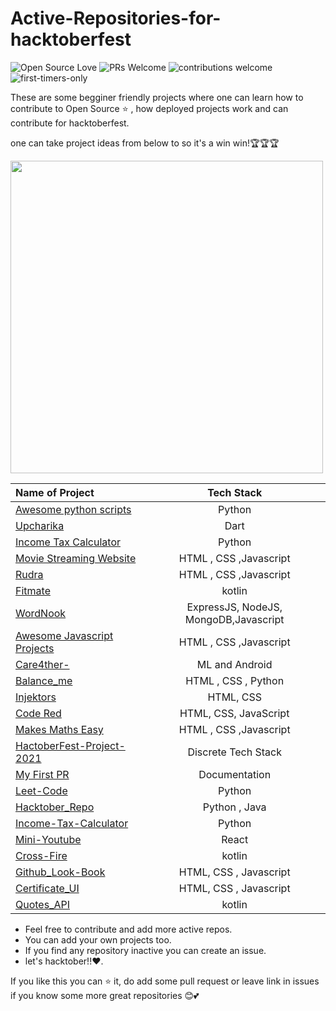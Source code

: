 # Active-Repositories-for-hacktoberfest


![Open Source Love](https://badges.frapsoft.com/os/v1/open-source.svg?v=102)
![PRs Welcome](https://img.shields.io/badge/PRs-Welcome-brightgreen.svg?style=flat&logo=github)
![contributions welcome](https://img.shields.io/static/v1.svg?label=Contributions&message=Welcome&color=brightgreen&style=flat&logo=github)&nbsp;
![first-timers-only](https://img.shields.io/badge/first--timers--only-friendly-blue.svg?style=flat)




 
These are some begginer friendly projects where one can learn how to contribute to Open Source ⭐ , how deployed projects work and can contribute for hacktoberfest.

one can take project ideas from below to so it's a win win!🏆🏆🏆



<img align="center" height="500" width= "500" src="https://user-images.githubusercontent.com/73706697/135315829-9128ebbb-5f87-489d-a63e-bc6a98d6331f.gif" />


| Name of Project |  Tech Stack     |
| :---        |    :----:   | 
|[Awesome python scripts](https://github.com/prathimacode-hub/Awesome_Python_Scripts)      | Python  |
|[Upcharika](https://github.com/smaranjitghose/Upcharika)  | Dart  |
|[Income Tax Calculator](https://github.com/QAZIMAAZARSHAD/Income-Tax-Calculator) | Python |
|[Movie Streaming Website](https://github.com/QAZIMAAZARSHAD/Movie-Streaming-Website) | HTML , CSS ,Javascript|
|[Rudra](https://github.com/Harshal0902/Rudra) | HTML , CSS ,Javascript|
|[Fitmate](https://github.com/Code-Sauce-Official/FitMate)| kotlin|
|[WordNook](https://github.com/ALPHAVIO/WordNook)| ExpressJS, NodeJS, MongoDB,Javascript |
|[Awesome Javascript Projects](https://github.com/Vishal-raj-1/Awesome-JavaScript-Projects)| HTML , CSS ,Javascript |
|[Care4ther-](https://github.com/unnati914/Care4ther-)| ML and Android  |
|[Balance_me](https://github.com/yashikajotwani12/Balanced_Me)|HTML , CSS , Python  |
|[Injektors](https://github.com/CodXCrypt/Injektors) | HTML, CSS|
|[Code Red](https://github.com/aashimawadhwa/Code-Red)| HTML, CSS, JavaScript |
|[Makes Maths Easy](https://github.com/makesmatheasy/makesmatheasy)|  HTML , CSS ,Javascript|
|[HactoberFest-Project-2021](https://github.com/DSC-Galgotias/HacktoberFest-Projects-2021)| Discrete Tech Stack |
|[My First PR](https://github.com/quintessences/my-first-pr/pulls) |Documentation|
|[Leet-Code](https://github.com/iamshubhamg/Leet-Code) | Python |
|[Hacktober_Repo](https://github.com/Saurabh2509/Hacktober_Repo)| Python , Java  |
|[Income-Tax-Calculator](https://github.com/QAZIMAAZARSHAD/Income-Tax-Calculator) |Python|
|[Mini-Youtube](https://github.com/vinitshahdeo/MiniYouTube)| React|
| [Cross-Fire](https://github.com/KunalRaghav/CrossFire)| kotlin |
|[Github_Look-Book](https://github.com/vinitshahdeo/GitHubLookBook)| HTML, CSS , Javascript|
|[Certificate_UI](https://github.com/praveenscience/Certificate-Generator-UI)| HTML, CSS , Javascript |
|[Quotes_API](https://github.com/shmehdi01/quote_api_ktor)| kotlin|
- Feel free to contribute and add more active repos.
- You can add your own projects too.
- If you find any repository inactive you can create an issue.
- let's hacktober!!❤️.

If you like this you can ⭐ it, do add some pull request or leave link in issues if you know some more great repositories 😊💕 



